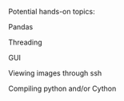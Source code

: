 Potential hands-on topics:

Pandas

Threading

GUI

Viewing images through ssh

Compiling python and/or Cython

